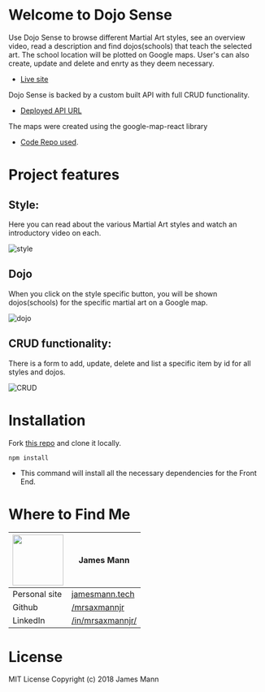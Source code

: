 # Welcome to Dojo Sense
Use Dojo Sense to browse different Martial Art styles, see an overview video, read a description and find dojos(schools) that teach the selected art.  The school location will be plotted on Google maps.  User's can also create, update and delete and enrty as they deem necessary.
* [Live site](https://tower-fe.herokuapp.com/)

Dojo Sense is backed by a custom built API with full CRUD functionality.
* [Deployed API URL](https://dojo-sense.herokuapp.com/)

The maps were created using the google-map-react library
* [Code Repo used](https://github.com/istarkov/google-map-react).

# Project features
## Style:
Here you can read about the various Martial Art styles and watch an introductory video on each.

![style]()

## Dojo
When you click on the style specific button, you will be shown dojos(schools) for the specific martial art on a Google map.

![dojo]()

## CRUD functionality:
There is a form to add, update, delete and list a specific item by id for all styles and dojos.

![CRUD]()

# Installation
Fork [this repo](https://github.com/mrsaxmannjr/Dojo-Sense-Frontend) and clone it locally.
```
npm install

```
* This command will install all the necessary dependencies for the Front End.

# Where to Find Me

|<img src="https://user-images.githubusercontent.com/32685092/35991367-3e12abb2-0cc4-11e8-93a4-9da6ab4b00a8.jpg" width="100"> | James Mann                    |
| ------------- | ------------- |
| Personal site  | [jamesmann.tech](https://jamesmann.tech) |
| Github  | [/mrsaxmannjr](https://github.com/mrsaxmannjr) |
| LinkedIn   | [/in/mrsaxmannjr/](https://www.linkedin.com/in/mrsaxmannjr/) |

# License
MIT License Copyright (c) 2018 James Mann
